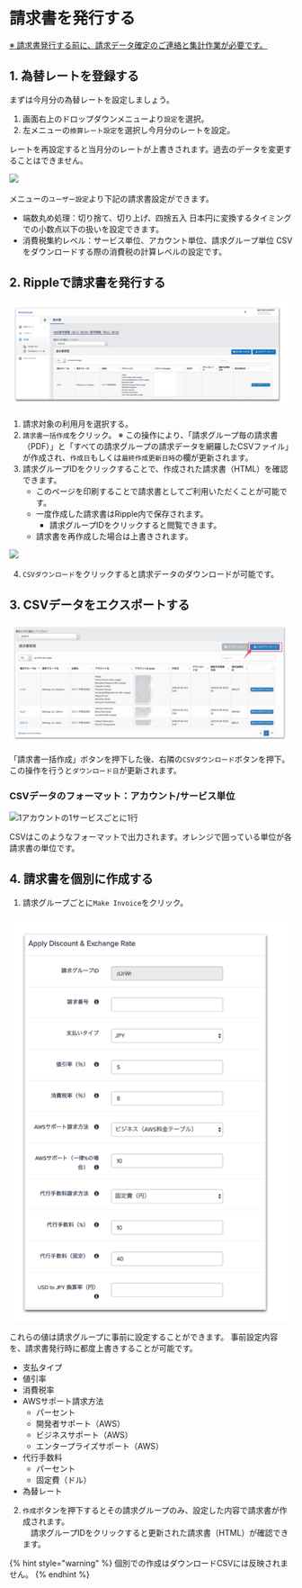 # 請求書を発行する

[※ 請求書発行する前に、請求データ確定のご連絡と集計作業が必要です。](https://docs.mobingi.com/v/ripple/mobingi-ripple/about)

## 1. 為替レートを登録する <a id="step1"></a>

まずは今月分の為替レートを設定しましょう。

1. 画面右上のドロップダウンメニューより`設定`を選択。
2. 左メニューの`換算レート設定`を選択し今月分のレートを設定。

レートを再設定すると当月分のレートが上書きされます。過去のデータを変更することはできません。

![&#x3000;](../.gitbook/assets/snip20180723_8.png)

メニューの`ユーザー設定`より下記の請求書設定ができます。

* 端数丸め処理：切り捨て、切り上げ、四捨五入 日本円に変換するタイミングでの小数点以下の扱いを設定できます。 
* 消費税集約レベル：サービス単位、アカウント単位、請求グループ単位 CSVをダウンロードする際の消費税の計算レベルの設定です。 

## 2. Rippleで請求書を発行する <a id="step2"></a>

![](../.gitbook/assets/snip20181005_6.png)

1. 請求対象の利用月を選択する。 
2. `請求書一括作成`をクリック。 ※ この操作により、「請求グループ毎の請求書（PDF）」と「すべての請求グループの請求データを網羅したCSVファイル」が作成され、`作成日`もしくは`最終作成更新日時`の欄が更新されます。 
3. 請求グループIDをクリックすることで、作成された請求書（HTML）を確認できます。
   * このページを印刷することで請求書としてご利用いただくことが可能です。
   * 一度作成した請求書はRipple内で保存されます。
     * 請求グループIDをクリックすると閲覧できます。
   * 請求書を再作成した場合は上書きされます。

![](../.gitbook/assets/invoices.png)

4. `CSVダウンロード`をクリックすると請求データのダウンロードが可能です。

## 3. CSVデータをエクスポートする <a id="step3"></a>

![](../.gitbook/assets/sukurnshotto-2019-01-29-100520.png)

「請求書一括作成」ボタンを押下した後、右隣の`CSVダウンロード`ボタンを押下。この操作を行うと`ダウンロード日`が更新されます。

### CSVデータのフォーマット：アカウント/サービス単位

![1&#x30A2;&#x30AB;&#x30A6;&#x30F3;&#x30C8;&#x306E;1&#x30B5;&#x30FC;&#x30D3;&#x30B9;&#x3054;&#x3068;&#x306B;1&#x884C;](../.gitbook/assets/csv_service.png)

CSVはこのようなフォーマットで出力されます。オレンジで囲っている単位が各請求書の単位です。  


## 4. 請求書を個別に作成する <a id="step4"></a>

1. 請求グループごとに`Make Invoice`をクリック。

![](../.gitbook/assets/snip20181005_4.png)

これらの値は請求グループに事前に設定することができます。 事前設定内容を、請求書発行時に都度上書きすることが可能です。

* 支払タイプ
* 値引率
* 消費税率
* AWSサポート請求方法
  * パーセント
  * 開発者サポート（AWS）
  * ビジネスサポート（AWS）
  * エンタープライズサポート（AWS）
* 代行手数料
  * パーセント
  * 固定費（ドル）
* 為替レート

2. `作成`ボタンを押下するとその請求グループのみ、設定した内容で請求書が作成されます。  
　請求グループIDをクリックすると更新された請求書（HTML）が確認できます。

{% hint style="warning" %}
個別での作成はダウンロードCSVには反映されません。
{% endhint %}

